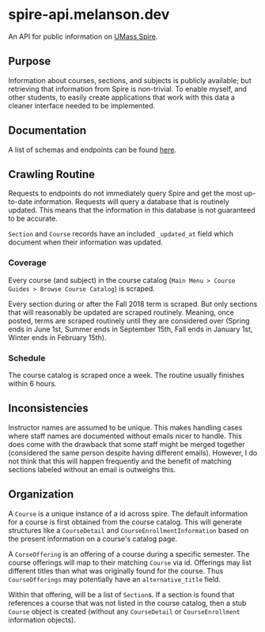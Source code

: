 # spire-api.melanson.dev

An API for public information on [UMass Spire](https://www.spire.umass.edu/).

## Purpose

Information about courses, sections, and subjects is publicly available; but retrieving that information from Spire is non-trivial. To enable myself, and other students, to easily create applications that work with this data a cleaner interface needed to be implemented.

## Documentation

A list of schemas and endpoints can be found [here](https://spire-api.melanson.dev/docs).

## Crawling Routine

Requests to endpoints do not immediately query Spire and get the most up-to-date information. Requests will query a database that is routinely updated. This means that the information in this database is not guaranteed to be accurate.

`Section` and `Course` records have an included `_updated_at` field which document when their information was updated.

### Coverage

Every course (and subject) in the course catalog (`Main Menu > Course Guides > Browse Course Catalog`) is scraped.

Every section during or after the Fall 2018 term is scraped. But only sections that will reasonably be updated are scraped routinely. Meaning, once posted, terms are scraped routinely until they are considered over (Spring ends in June 1st, Summer ends in September 15th, Fall ends in January 1st, Winter ends in February 15th).

### Schedule

The course catalog is scraped once a week. The routine usually finishes within 6 hours.

## Inconsistencies

Instructor names are assumed to be unique. This makes handling cases where staff names are documented without emails nicer to handle. This does come with the drawback that some staff might be merged together (considered the same person despite having different emails). However, I do not think that this will happen frequently and the benefit of matching sections labeled without an email is outweighs this.

## Organization

A `Course` is a unique instance of a id across spire. The default information for a course is first obtained from the course catalog. This will generate structures like a `CourseDetail` and `CourseEnrollmentInformation` based on the present information on a course's catalog page.

A `CorseOffering` is an offering of a course during a specific semester. The course offerings will map to their matching `Course` via id. Offerings may list different titles than what was originally found for the course. Thus `CourseOfferings` may potentially have an `alternative_title` field.

Within that offering, will be a list of `Section`s. If a section is found that references a course that was not listed in the course catalog, then a stub `Course` object is created (without any `CourseDetail` or `CourseEnrollment` information objects).
